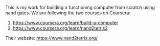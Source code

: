 This is my work for building a functioning computer from scratch using nand gates. We are following the two courses on Coursera: 
1. https://www.coursera.org/learn/build-a-computer
2. https://www.coursera.org/learn/nand2tetris2

Their website: https://www.nand2tetris.org/
